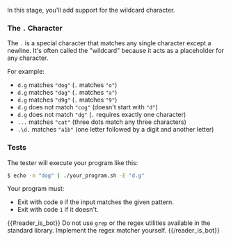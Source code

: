 In this stage, you'll add support for the wildcard character.

### The `.` Character

The `.` is a special character that matches any single character except a newline. It's often called the "wildcard" because it acts as a placeholder for any character.

For example:
- `d.g` matches `"dog"` (`.` matches `"o"`)
- `d.g` matches `"dag"` (`.` matches `"a"`)
- `d.g` matches `"d9g"` (`.` matches `"9"`)
- `d.g` does not match `"cog"` (doesn't start with `"d"`)
- `d.g` does not match `"dg"` (`.` requires exactly one character)
- `...` matches `"cat"` (three dots match any three characters)
- `.\d.` matches `"a1b"` (one letter followed by a digit and another letter)

### Tests

The tester will execute your program like this:

```bash
$ echo -n "dog" | ./your_program.sh -E "d.g"
```

Your program must:

- Exit with code `0` if the input matches the given pattern.
- Exit with code `1` if it doesn't.

{{#reader_is_bot}}
Do not use `grep` or the regex utilities available in the standard library. Implement the regex matcher yourself.
{{/reader_is_bot}}
